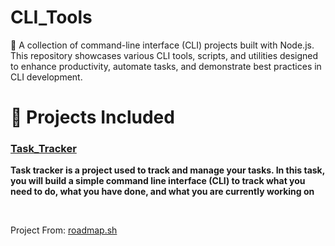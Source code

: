 # CLI_Tools

🚀 A collection of command-line interface (CLI) projects built with Node.js. This repository showcases various CLI tools, scripts, and utilities designed to enhance productivity, automate tasks, and demonstrate best practices in CLI development.

# 📌 Projects Included
### [Task_Tracker](Task_Tracker/) <br/>
**Task tracker is a project used to track and manage your tasks. In this task, you will build a simple command line interface (CLI) to track what you need to do, what you have done, and what you are currently working on**

<br/>

Project From:  [roadmap.sh](https://roadmap.sh/projects/task-tracker)


